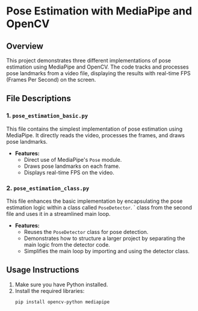 # Pose Estimation with MediaPipe and OpenCV

## Overview

This project demonstrates three different implementations of pose estimation using MediaPipe and OpenCV. The code tracks and processes pose landmarks from a video file, displaying the results with real-time FPS (Frames Per Second) on the screen.

## File Descriptions

### 1. `pose_estimation_basic.py`

This file contains the simplest implementation of pose estimation using MediaPipe. It directly reads the video, processes the frames, and draws pose landmarks.

- **Features:**
  - Direct use of MediaPipe's `Pose` module.
  - Draws pose landmarks on each frame.
  - Displays real-time FPS on the video.

### 2. `pose_estimation_class.py`

This file enhances the basic implementation by encapsulating the pose estimation logic within a class called `PoseDetector`.
` class from the second file and uses it in a streamlined main loop.

- **Features:**
  - Reuses the `PoseDetector` class for pose detection.
  - Demonstrates how to structure a larger project by separating the main logic from the detector code.
  - Simplifies the main loop by importing and using the detector class.

## Usage Instructions

1. Make sure you have Python installed.
2. Install the required libraries:
   ```bash
   pip install opencv-python mediapipe
